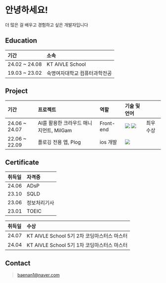 # 안녕하세요!
더 많은 걸 배우고 경험하고 싶은 개발자입니다


## Education

|기간|소속|
:---|:---|
24.02 ~ 24.08| KT AIVLE School
19.03 ~ 23.02| 숙명여자대학교 컴퓨터과학전공 


## Project

|기간|프로젝트|역할|기술 및 언어||
:---|:---|:---|:---|:---|
24.06 ~ 24.07| AI를 활용한 크라우드 매니지먼트, MilGam| Front-end| <img src="https://img.shields.io/badge/React-61DAFB?style=flat-square&logo=React&logoColor=ffffff"/> <img src="https://img.shields.io/badge/JavaScript-F7DF1E?style=flat-square&logo=JavaScript&logoColor=000000"/>| 최우수상
22.06 ~ 22.09| 플로깅 전용 앱, Plog| ios 개발| <img src="https://img.shields.io/badge/Swift-F05138?style=flat-square&logo=Swift&logoColor=ffffff"/>

## Certificate
  
|취득일|자격증|
:---|:---|
24.06| ADsP
23.10| SQLD
23.06| 정보처리기사
23.01| TOEIC
  
|취득일|수상|
:---|:---|
24.07| KT AIVLE School 5기 2차 코딩마스터스 마스터
24.04| KT AIVLE School 5기 1차 코딩마스터스 마스터

## Contact
> baenan1@naver.com
